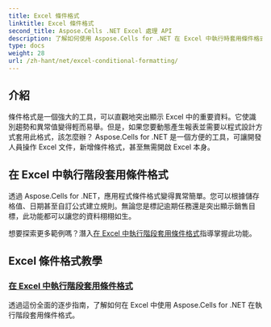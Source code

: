 ```yaml
---
title: Excel 條件格式
linktitle: Excel 條件格式
second_title: Aspose.Cells .NET Excel 處理 API
description: 了解如何使用 Aspose.Cells for .NET 在 Excel 中執行時套用條件格式。本逐步指南可協助開發人員自動執行 Excel 格式設定。
type: docs
weight: 28
url: /zh-hant/net/excel-conditional-formatting/
---
```

## 介紹

條件格式是一個強大的工具，可以直觀地突出顯示 Excel 中的重要資料。它使識別趨勢和異常值變得輕而易舉。但是，如果您要動態產生報表並需要以程式設計方式套用此格式，該怎麼辦？ Aspose.Cells for .NET 是一個方便的工具，可讓開發人員操作 Excel 文件，新增條件格式，甚至無需開啟 Excel 本身。

## 在 Excel 中執行階段套用條件格式

透過 Aspose.Cells for .NET，應用程式條件格式變得異常簡單。您可以根據儲存格值、日期甚至自訂公式建立規則。無論您是標記逾期任務還是突出顯示銷售目標，此功能都可以讓您的資料栩栩如生。

想要探索更多範例嗎？潛入[在 Excel 中執行階段套用條件格式](./applying-conditional-formatting-at-runtime/)指導掌握此功能。



## Excel 條件格式教學
### [在 Excel 中執行階段套用條件格式](./applying-conditional-formatting-at-runtime/)
透過這份全面的逐步指南，了解如何在 Excel 中使用 Aspose.Cells for .NET 在執行階段套用條件格式。
